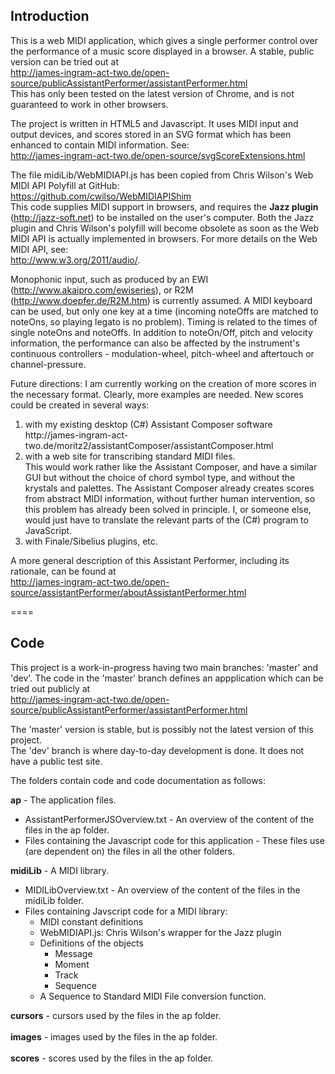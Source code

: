 Introduction
------------
This is a web MIDI application, which gives a single performer control over the performance of a music score displayed in a browser. A stable, public version can be tried out at<br />
http://james-ingram-act-two.de/open-source/publicAssistantPerformer/assistantPerformer.html<br />
This has only been tested on the latest version of Chrome, and is not guaranteed to work in other browsers.

The project is written in HTML5 and Javascript. It uses MIDI input and output devices, and scores stored in an SVG format which has been enhanced to contain MIDI information. See:<br />
http://james-ingram-act-two.de/open-source/svgScoreExtensions.html<br />

The file midiLib/WebMIDIAPI.js has been copied from Chris Wilson's Web MIDI API Polyfill at GitHub:<br />
https://github.com/cwilso/WebMIDIAPIShim<br />
This code supplies MIDI support in browsers, and requires the <b>Jazz plugin</b> (http://jazz-soft.net) to be installed on the user's computer. Both the Jazz plugin and Chris Wilson's polyfill will become obsolete as soon as the Web MIDI API is actually implemented in browsers. For more details on the Web MIDI API, see: <br />
http://www.w3.org/2011/audio/.

 

Monophonic input, such as produced by an EWI (http://www.akaipro.com/ewiseries), or R2M (http://www.doepfer.de/R2M.htm) is currently assumed. A MIDI keyboard can be used, but only one key at a time (incoming noteOffs are matched to noteOns, so playing legato is no problem). Timing is related to the times of single noteOns and noteOffs. In addition to noteOn/Off, pitch and velocity information, the performance can also be affected by the instrument's continuous controllers - modulation-wheel, pitch-wheel and aftertouch or channel-pressure.

Future directions: I am currently working on the creation of more scores in the necessary format. Clearly, more examples are needed. New scores could be created in several ways:

<ol>
<li>
with my existing desktop (C#) Assistant Composer software<br />
http://james-ingram-act-two.de/moritz2/assistantComposer/assistantComposer.html
</li>
<li>
with a web site for transcribing standard MIDI files.<br />
This would work rather like the Assistant Composer, and have a similar GUI but without the choice of chord symbol type, and without the krystals and palettes. The Assistant Composer already creates scores from abstract MIDI information, without further human intervention, so this problem has already been solved in principle. I, or someone else, would just have to translate the relevant parts of the (C#) program to JavaScript.
</li>
<li>
with Finale/Sibelius plugins, etc.
</li>
</ol>

A more general description of this Assistant Performer, including its rationale, can be found at<br />
http://james-ingram-act-two.de/open-source/assistantPerformer/aboutAssistantPerformer.html

====

Code
----

This project is a work-in-progress having two main branches: 'master' and 'dev'. The code in the 'master' branch defines an appplication which can be tried out publicly at<br />
http://james-ingram-act-two.de/open-source/publicAssistantPerformer/assistantPerformer.html

The 'master' version is stable, but is possibly not the latest version of this project.<br />
The 'dev' branch is where day-to-day development is done. It does not have a public test site.

The folders contain code and code documentation as follows: 

<strong>ap</strong> - The application files.
<ul>
<li>
AssistantPerformerJSOverview.txt - An overview of the content of the files in the ap folder.
</li>
<li>
Files containing the Javascript code for this application - These files use (are dependent on) the files in all the other folders.
</li>
</ul>

<strong>midiLib</strong> - A MIDI library.
<ul>
<li>
MIDILibOverview.txt - An overview of the content of the files in the midiLib folder.
</li>
<li>
Files containing Javscript code for a MIDI library:
<ul>
<li>
MIDI constant definitions
</li>
<li>
WebMIDIAPI.js: Chris Wilson's wrapper for the Jazz plugin
</li>
<li>
Definitions of the objects
<ul>
<li>
Message
</li>
<li>
Moment
</li>
<li>
Track
</li>
<li>
Sequence
</li>
</ul>
</li>
<li>
A Sequence to Standard MIDI File conversion function.
</li>
</ul>
</li>
</ul>
<strong>cursors</strong> - cursors used by the files in the ap folder.<br />
<br />
<strong>images</strong> - images used by the files in the ap folder.<br />
<br />
<strong>scores</strong> - scores used by the files in the ap folder.<br />
<br />



